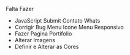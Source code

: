 Falta Fazer

- JavaScript Submit Contato Whats
- Corrigir Bug Menu Icone Menu Responsivo
- Fazer Pagina Portifolio
- Alterar Imagens
- Definir e Alterar as Cores
